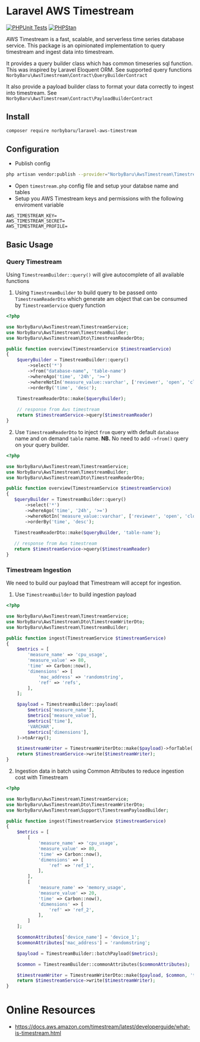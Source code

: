 # Laravel AWS Timestream

[![PHPUnit Tests](https://github.com/norbybaru/laravel-aws-timestream/actions/workflows/run-tests.yml/badge.svg?branch=main)](https://github.com/norbybaru/laravel-aws-timestream/actions/workflows/run-tests.yml)
[![PHPStan](https://github.com/norbybaru/laravel-aws-timestream/actions/workflows/phpstan.yml/badge.svg?branch=main)](https://github.com/norbybaru/laravel-aws-timestream/actions/workflows/phpstan.yml)

AWS Timestream is a fast, scalable, and serverless time series database service.
This package is an opinionated implementation to query timestream and ingest data into timestream.

It provides a query builder class which has common timeseries sql function. This was inspired by Laravel Eloquent ORM. 
See supported query functions `NorbyBaru\AwsTimestream\Contract\QueryBuilderContract`

It also provide a payload builder class to format your data correctly to ingest into timestream. 
See `NorbyBaru\AwsTimestream\Contract\PayloadBuilderContract`

## Install
```bash
composer require norbybaru/laravel-aws-timestream
```

## Configuration
- Publish config
```bash
php artisan vendor:publish --provider="NorbyBaru\AwsTimestream\TimestreamServiceProvider" --tag="timestream-config"
```
- Open `timestream.php` config file and setup your databse name and tables
- Setup you AWS Timestream keys and permissions with the following enviroment variable
```
AWS_TIMESTREAM_KEY=
AWS_TIMESTREAM_SECRET=
AWS_TIMESTREAM_PROFILE=
```

## Basic Usage
### Query Timestream
Using `TimestreamBuilder::query()` will give autocomplete of all available functions

1. Using `TimestreamBuilder` to build query to be passed onto `TimestreamReaderDto` which generate am object that can be consumed by `TimestreamService` query function

```php
<?php

use NorbyBaru\AwsTimestream\TimestreamService;
use NorbyBaru\AwsTimestream\TimestreamBuilder;
use NorbyBaru\AwsTimestream\Dto\TimestreamReaderDto;

public function overview(TimestreamService $timestreamService)
{
    $queryBuilder = TimestreamBuilder::query()
        ->select('*')
        ->from("database-name", 'table-name')
        ->whereAgo('time', '24h', '>=')
        ->whereNotIn('measure_value::varchar', ['reviewer', 'open', 'closed'])
        ->orderBy('time', 'desc');
    
    TimestreamReaderDto::make($queryBuilder);

    // response from Aws timestream
    return $timestreamService->query($timestreamReader)
}
```

2. Use `TimestreamReaderDto` to inject `from` query with default `database` name and on demand `table` name. **NB.** No need to add `->from()` query on your query builder.
 ```php
<?php

use NorbyBaru\AwsTimestream\TimestreamService;
use NorbyBaru\AwsTimestream\TimestreamBuilder;
use NorbyBaru\AwsTimestream\Dto\TimestreamReaderDto;

public function overview(TimestreamService $timestreamService)
{
    $queryBuilder = TimestreamBuilder::query()
        ->select('*')
        ->whereAgo('time', '24h', '>=')
        ->whereNotIn('measure_value::varchar', ['reviewer', 'open', 'closed'])
        ->orderBy('time', 'desc');
    
    TimestreamReaderDto::make($queryBuilder, 'table-name');

    // response from Aws timestream
    return $timestreamService->query($timestreamReader)
}
```
### Timestream Ingestion
We need to build our payload that Timestream will accept for ingestion.

1. Use `TimestreamBuilder` to build ingestion payload
```php
<?php

use NorbyBaru\AwsTimestream\TimestreamService;
use NorbyBaru\AwsTimestream\Dto\TimestreamWriterDto;
use NorbyBaru\AwsTimestream\TimestreamBuilder;

public function ingest(TimestreamService $timestreamService)
{
    $metrics = [
        'measure_name' => 'cpu_usage',
        'measure_value' => 80,
        'time' => Carbon::now(),
        'dimensions' => [
            'mac_address' => 'randomstring',
            'ref' => 'refs',
        ],
    ];

    $payload = TimestreamBuilder::payload(
        $metrics['measure_name'],
        $metrics['measure_value'],
        $metrics['time'],
        'VARCHAR',
        $metrics['dimensions'],
    )->toArray();

    $timestreamWriter = TimestreamWriterDto::make($payload)->forTable('table-name');
    return $timestreamService->write($timestreamWriter);
}
```

2. Ingestion data in batch using Common Attributes to reduce ingestion cost with Timestream

```php
<?php

use NorbyBaru\AwsTimestream\TimestreamService;
use NorbyBaru\AwsTimestream\Dto\TimestreamWriterDto;
use NorbyBaru\AwsTimestream\Support\TimestreamPayloadBuilder;

public function ingest(TimestreamService $timestreamService)
{
    $metrics = [
        [
            'measure_name' => 'cpu_usage',
            'measure_value' => 80,
            'time' => Carbon::now(),
            'dimensions' => [
                'ref' => 'ref_1',
            ],
        ],
        [
            'measure_name' => 'memory_usage',
            'measure_value' => 20,
            'time' => Carbon::now(),
            'dimensions' => [
                'ref' => 'ref_2',
            ],
        ]
    ];

    $commonAttributes['device_name'] = 'device_1';
    $commonAttributes['mac_address'] = 'randomstring';

    $payload = TimestreamBuilder::batchPayload($metrics);

    $common = TimestreamBuilder::commonAttributes($commonAttributes);

    $timestreamWriter = TimestreamWriterDto::make($payload, $common, 'table-name');
    return $timestreamService->write($timestreamWriter);
}
```

# Online Resources
- https://docs.aws.amazon.com/timestream/latest/developerguide/what-is-timestream.html

